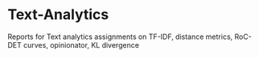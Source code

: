 # Text-Analytics
Reports for Text analytics assignments on TF-IDF, distance metrics, RoC-DET curves, opinionator, KL divergence

